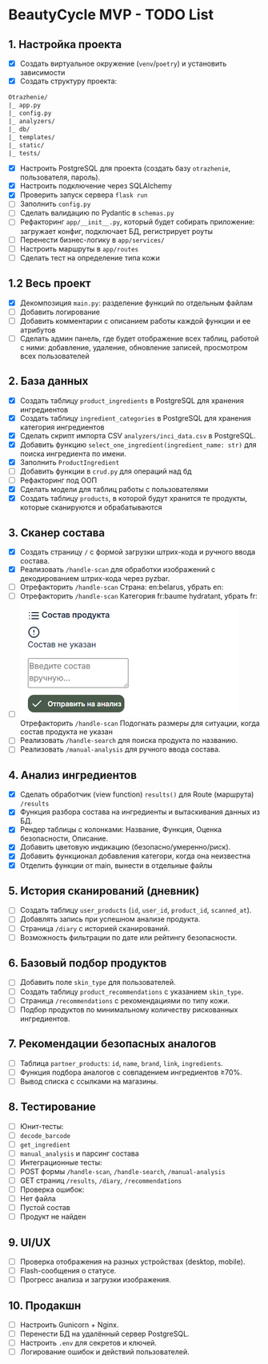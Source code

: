 # BeautyCycle MVP - TODO List

## 1. Настройка проекта
- [x] Создать виртуальное окружение (`venv`/`poetry`) и установить зависимости
- [x] Создать структуру проекта:
``` 
Otrazhenie/
|_ app.py
|_ config.py
|_ analyzers/
|_ db/
|_ templates/
|_ static/
|_ tests/
```
- [x] Настроить PostgreSQL для проекта (создать базу `otrazhenie`, пользователя, пароль).
- [x] Настроить подключение через SQLAlchemy
- [x] Проверить запуск сервера `flask run`
- [ ] Заполнить `config.py`
- [ ] Сделать валидацию по Pydantic в `schemas.py`
- [ ] Рефакторинг `app/__init__.py`, который будет собирать приложение: загружает конфиг, подключает БД, регистрирует роуты
- [ ] Перенести бизнес-логику в `app/services/`
- [ ] Настроить маршруты в `app/routes`
- [ ] Сделать тест на определение типа кожи

## 1.2 Весь проект
- [x] Декомпозиция `main.py`: разделение функций по отдельным файлам
- [ ] Добавить логирование
- [ ] Добавить комментарии с описанием работы каждой функции и ее атрибутов
- [ ] Сделать админ панель, где будет отображение всех таблиц, работой с ними: добавление, удаление, обновление записей, просмотром всех пользователей

## 2. База данных
- [x] Создать таблицу `product_ingredients` в PostgreSQL для хранения ингредиентов
- [x] Создать таблицу `ingredient_categories` в PostgreSQL для хранения категория ингредиентов
- [x] Сделать скрипт импорта CSV `analyzers/inci_data.csv` в PostgreSQL.
- [x] Добавить функцию `select_one_ingredient(ingredient_name: str)` для поиска ингредиента по имени.
- [x] Заполнить `ProductIngredient` 
- [ ] Добавить функции в `crud.py` для операций над бд
- [ ] Рефакторинг под ООП
- [x] Сделать модели для таблиц работы с пользователями
- [x] Создать таблицу `products`, в которой будут хранится те продукты, которые сканируются и обрабатываются

## 3. Сканер состава
- [x] Создать страницу `/` с формой загрузки штрих-кода и ручного ввода состава.
- [x] Реализовать `/handle-scan` для обработки изображений с декодированием штрих-кода через pyzbar.
- [ ] Отрефакторить `/handle-scan`  Страна: en:belarus, убрать en:
- [ ] Отрефакторить `/handle-scan` Категория fr:baume hydratant, убрать fr:
- [ ] ![img.png](img.png) Отрефакторить `/handle-scan` Подогнать размеры для ситуации, когда состав продукта не указан
- [ ] Реализовать `/handle-search` для поиска продукта по названию.
- [ ] Реализовать `/manual-analysis` для ручного ввода состава.

## 4. Анализ ингредиентов
- [x] Сделать обработчик (view function) `results()` для Route (маршрута) `/results`
- [x] Функция разбора состава на ингредиенты и вытаскивания данных из БД.
- [x] Рендер таблицы с колонками: Название, Функция, Оценка безопасности, Описание.
- [x] Добавить цветовую индикацию (безопасно/умеренно/риск).
- [x] Добавить функционал добавления категори, когда она неизвестна
- [x] Отделить функции от main, вынести в отдельные файлы

## 5. История сканирований (дневник)
- [ ] Создать таблицу `user_products` (`id`, `user_id`, `product_id`, `scanned_at`).
- [ ] Добавлять запись при успешном анализе продукта.
- [ ] Страница `/diary` с историей сканирований.
- [ ] Возможность фильтрации по дате или рейтингу безопасности.

## 6. Базовый подбор продуктов
- [ ] Добавить поле `skin_type` для пользователей.
- [ ] Создать таблицу `product_recommendations` с указанием `skin_type`.
- [ ] Страница `/recommendations` с рекомендациями по типу кожи.
- [ ] Подбор продуктов по минимальному количеству рискованных ингредиентов.

## 7. Рекомендации безопасных аналогов
- [ ] Таблица `partner_products`: `id`, `name`, `brand`, `link`, `ingredients`.
- [ ] Функция подбора аналогов с совпадением ингредиентов ≥70%.
- [ ] Вывод списка с ссылками на магазины.

## 8. Тестирование
- [ ] Юнит-тесты:
- [ ] `decode_barcode`
- [ ] `get_ingredient`
- [ ] `manual_analysis` и парсинг состава
- [ ] Интеграционные тесты:
- [ ] POST формы `/handle-scan`, `/handle-search`, `/manual-analysis`
- [ ] GET страниц `/results`, `/diary`, `/recommendations`
- [ ] Проверка ошибок:
- [ ] Нет файла
- [ ] Пустой состав
- [ ] Продукт не найден

## 9. UI/UX
- [ ] Проверка отображения на разных устройствах (desktop, mobile).
- [ ] Flash-сообщения о статусе.
- [ ] Прогресс анализа и загрузки изображения.

## 10. Продакшн
- [ ] Настроить Gunicorn + Nginx.
- [ ] Перенести БД на удалённый сервер PostgreSQL.
- [ ] Настроить `.env` для секретов и ключей.
- [ ] Логирование ошибок и действий пользователей.
